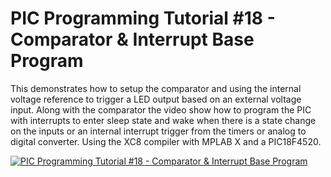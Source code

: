 # **PIC Programming Tutorial #18 - Comparator & Interrupt Base Program**

This demonstrates how to setup the comparator and using the internal voltage reference to trigger a LED output based on an external voltage input. Along with the comparator the video show how to program the PIC with interrupts to enter sleep state and wake when there is a state change on the inputs or an internal interrupt trigger from the timers or analog to digital converter. Using the XC8 compiler with MPLAB X and a PIC18F4520.

[![PIC Programming Tutorial #18 - Comparator & Interrupt Base Program](https://img.youtube.com/vi/lhlmFS0Y1eo/0.jpg)](https://www.youtube.com/watch?v=lhlmFS0Y1eo "PIC Programming Tutorial #18 - Comparator & Interrupt Base Program")

 



















